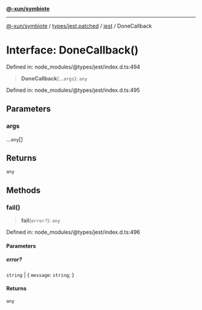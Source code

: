 [**@-xun/symbiote**](../../../../../README.md)

***

[@-xun/symbiote](../../../../../README.md) / [types/jest.patched](../../../README.md) / [jest](../README.md) / DoneCallback

# Interface: DoneCallback()

Defined in: node\_modules/@types/jest/index.d.ts:494

> **DoneCallback**(...`args`): `any`

Defined in: node\_modules/@types/jest/index.d.ts:495

## Parameters

### args

...`any`[]

## Returns

`any`

## Methods

### fail()

> **fail**(`error?`): `any`

Defined in: node\_modules/@types/jest/index.d.ts:496

#### Parameters

##### error?

`string` | \{ `message`: `string`; \}

#### Returns

`any`
